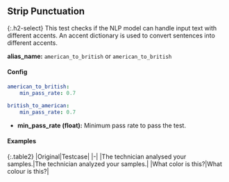 
## Strip Punctuation

<div class="main-docs" markdown="1"><div class="h3-box" markdown="1">

{:.h2-select}
This test checks if the NLP model can handle input text with different accents. An accent dictionary is used to convert sentences into different accents.

**alias_name:** `american_to_british` or `american_to_british`

</div><div class="h3-box" markdown="1">

#### Config
```yaml
american_to_british:
    min_pass_rate: 0.7
```
```yaml
british_to_american:
    min_pass_rate: 0.7
```
- **min_pass_rate (float):** Minimum pass rate to pass the test.

#### Examples

{:.table2}
|Original|Testcase|
|-|
|The technician analysed your samples.|The technician analyzed your samples.|
|What color is this?|What colour is this?|


</div></div>